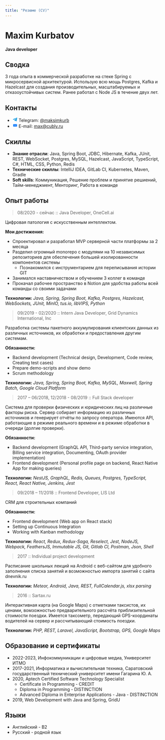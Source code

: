 ```yaml
---
title: "Резюме (CV)"
---
```


# Maxim Kurbatov
**Java developer**

## Сводка
3 года опыта в коммерческой разработке на стеке Spring с микросервисной архитектурой. Использую всю мощь Postgres, Kafka и Hazelcast для создания производительных, масштабируемых и отказоустойчивых систем. Ранее работал с Node JS в течение двух лет.

## Контакты
* <img src="/img/telegram.png" alt="telegram logo" class="inline"> Telegram: [@maksimkurb](https://t.me/maksimkurb)
* <img src="/img/email.png" alt="email icon" class="inline"> E-mail: [max@cubly.ru](mailto:max@cubly.ru)

## Скиллы
* **Знание отрасли**: Java, Spring Boot, JDBC, Hibernate, Kafka, JUnit, REST, WebSocket, Postgres, MySQL, Hazelcast, JavaScript, TypeScript, C#, HTML, CSS, Python, Redis
* **Технические скиллы**: IntelliJ IDEA, GitLab CI, Kubernetes, Maven, Gradle
* **Soft skills**: Коммуникация, Решение проблем и принятие решиений, Тайм-менеджмент, Менторинг, Работа в команде

## Опыт работы

<!-- =================== -->
> 08/2020 - сейчас :: Java Developer, OneCell.ai

Цифровая патология с искусственным интеллектом.

**Мои достижения:**
* Спроектировал и разработал MVP серверной части платформы за 2 месяца
* Разделил огромный monorepo с модулями на 10 независимых репозиториев для обеспечения большей изолированности компонентов системы
  * Познакомился с инструментарием для переписывания истории GIT
* Занимался наставничеством и обучением 3 коллег в команде
* Прокачал рабочее пространство в Notion для удобства работы всей команды со своими задачами

**Технологии:**
*Java, Spring, Spring Boot, Kafka, Postgres, Hazelcast, WebSockets, JUnit, MinIO, tus.io, libVIPS, Python*

<!-- =================== -->
> 09/2019 - 02/2020 :: Intern Java Developer, Grid Dynamics International, Inc

Разработка системы пакетного аккумулирования клиентских данных из различных источников, их обработки и предоставления другим системам.

**Обязанности:**
* Backend development (Technical design, Development, Code review, Creating test cases)
* Prepare demo-scripts and show demo
* Scrum methodology

**Технологии:**
*Java, Spring, Spring Boot, Kafka, MySQL, Maxwell, Spring Batch, Google Cloud Platform*

<!-- =================== -->
> 2017 – 06/2018, 12/2018 - 08/2019 :: Full Stack developer

Система для проверки физических и юридических лиц на различные факторы риска. Сервер собирает информацию из различных источников и генерирует отчёты по запросу оператора. Имеются API, работающие в режиме реального времени и в режиме обработки в очереди (долгие проверки).

**Обязанности:**
* Backend development (GraphQL API, Third-party service integration, Billing service integration, Documenting, OAuth provider implementation)
* Frontend development (Personal profile page on backend, React Native App for making queries)

**Технологии:**
*NestJS, GraphQL, Redis, Queues, Postgres, TypeScript, React, React Native, Jenkins, Jest*


<!-- =================== -->
> 09/2018 – 11/2018 :: Frontend Developer, LIS Ltd

CRM для строительных компаний

**Обязанности:**
* Frontend development (Web app on React stack)
* Setting up Continuous Integration
* Working with Kanban methodology

**Технологии:**
*React, Redux, Redux-Saga, Reselect, Jest, NodeJS, Webpack, FeathersJS, Immutable JS, Git, Gitlab CI, Postman, Json, Shell*


<!-- =================== -->
> 2017 :: Individual project development

Расписание школьных лекций на Android с веб-сайтом для удобного заполнения списка занятий и возможностью импорта занятий с сайта dnevnik.ru

**Технологии:**
*Meteor, Android, Java, REST, FullCalendar.js, xlsx parsing*


<!-- =================== -->
> 2016 :: Sartax.ru

Интерактивная карта (на Google Maps) с отметками таксистов, их ценами, вомзожностью предварительного рассчёта приблизительной стоимости поездки. Имеется таксометр, передающий GPS-координаты водителей на сервер и рассчитывающий стоимость поездки.

**Технологии:**
*PHP, REST, Laravel, JavaScript, Bootstrap, GPS, Google Maps*


## Образование и сертификаты
* 2022-2023, Инфокоммуникации и цифровые медиа, Университет ИТМО
* 2017-2021, Информатика и вычислительная техника, Саратовский государственный технический университет имени Гагарина Ю. А.
* 2020, Aptech Certified Software Technology Specialist
  * Certificate in Programming - CREDIT
  * Diploma in Programming - DISTINCTION
  * Advanced Diploma in Enterprise Applications - Java - DISTINCTION
* 2019, Web Development with Java and Spring, GridU

## Языки
* Английский - B2
* Русский - родной язык
